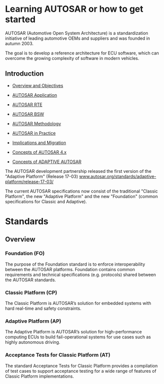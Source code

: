 # Learning AUTOSAR or how to get started

AUTOSAR (Automotive Open System Architecture) is a standardization initiative of leading automotive OEMs and suppliers and was founded in autumn 2003. 

The goal is to develop a reference architecture for ECU software, which can overcome the growing complexity of software in modern vehicles.

## Introduction

<!-- MarkdownTOC depth=4 -->

- [Overview and Objectives](#overview)
  
- [AUTOSAR Application](#application)
   
- [AUTOSAR RTE](#rte)
    
- [AUTOSAR BSW](#bsw)
    
- [AUTOSAR Methodology](#methodology)
    
- [AUTOSAR in Practice](#practice)
    
- [Implications and Migration](#implications)
    
- [Concepts of AUTOSAR 4.x](#concepts)
   
- [Concepts of ADAPTIVE AUTOSAR](#concepts)

The AUTOSAR development partnership released the first version of the "Adaptive Platform" (Release 17-03)
www.autosar.org/standards/adaptive-platform/release-17-03/

The current AUTOSAR specifications now consist of the traditional "Classic Platform", the new "Adaptive Platform" and the new "Foundation" (common specifications for Classic and Adaptive).
<!-- /MarkdownTOC -->

# Standards

## Overview

### Foundation (FO)
The purpose of the Foundation standard is to enforce interoperability between the AUTOSAR platforms.
Foundation contains common requirements and technical specifications (e.g. protocols) shared between the AUTOSAR standards.

### Classic Platform (CP)
The Classic Platform is AUTOSAR’s solution for embedded systems with hard real-time and safety constraints.

### Adaptive Platform (AP)
The Adaptive Platform is AUTOSAR’s solution for high-performance computing ECUs to build fail-operational systems for use cases such as highly autonomous driving.

### Acceptance Tests for Classic Platform (AT)
The standard Acceptance Tests for Classic Platform provides a compilation of test cases to support acceptance testing for a wide range of features of Classic Platform implementations.

<a href = "https://cloud.githubusercontent.com/assets/10328871/25981946/30313856-36e1-11e7-9787-bcc85b65bdb5.png"> </a>
